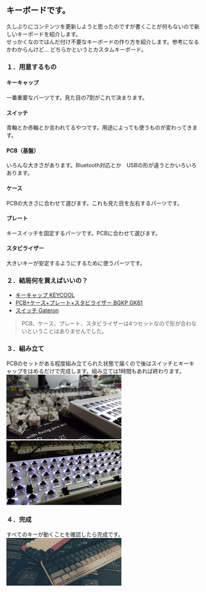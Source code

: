 ## キーボードです。
久しぶりにコンテンツを更新しようと思ったのですが書くことが何もないので新しいキーボードを紹介します。  
せっかくなのではんだ付け不要なキーボードの作り方を紹介します。参考になるかわからんけど...
どちらかというとカスタムキーボード。

### １．用意するもの
#### キーキャップ
一番重要なパーツです。見た目の7割がこれで決まります。

#### スイッチ
青軸とか赤軸とか言われてるやつです。用途によっても使うものが変わってきます。

#### PCB（基盤）
いろんな大きさがあります。Bluetooth対応とか　USBの形が違うとかいろいろあります。

#### ケース
PCBの大きさに合わせて選びます。これも見た目を左右するパーツです。

#### プレート
キースイッチを固定するパーツです。PCBに合わせて選びます。

#### スタビライザー
大きいキーが安定するようにするために使うパーツです。

### ２．結局何を買えばいいの？
- [キーキャップ KEYCOOL](https://ja.aliexpress.com/item/4000115859685.html?spm=a2g0s.9042311.0.0.77e54c4dTil8CY)
- [PCB+ケース+プレート+スタビライザー BGKP GK61](https://ja.aliexpress.com/item/32981170236.html?spm=a2g0s.9042311.0.0.77e54c4dTil8CY)
- [スイッチ Gateron](https://ja.aliexpress.com/item/32980039972.html?spm=a2g0s.9042311.0.0.77e54c4dTil8CY)

> PCB、ケース、プレート、スタビライザーは4つセットなので形が合わないということはありませんでした。

### ３．組み立て
PCBのセットがある程度組み立てられた状態で届くので後はスイッチとキーキャップをはめるだけで完成します。組み立ては1時間もあれば終わります。  
![組み立て中](./img/2004_key/P_20200221_200206_DF.jpg)
![キーキャプをはめる前](./img/2004_key/P_20200221_201404.jpg)

### ４．完成
すべてのキーが動くことを確認したら完成です。  
![完成したキーボード](./img/2004_key/P_20200303_115426_1.jpg)
